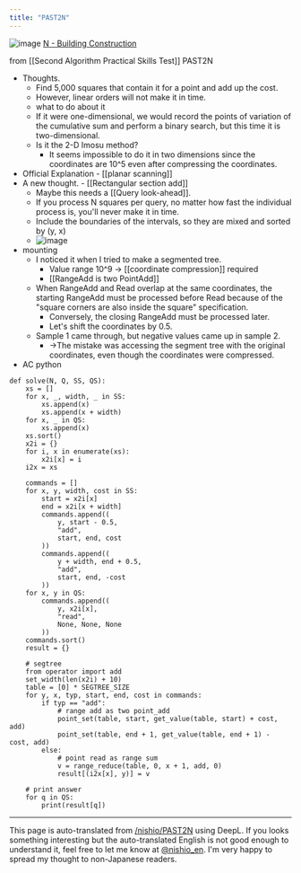 ```yaml
---
title: "PAST2N"
---
```


![image](https://gyazo.com/e061127462d65fbc91305c7902b100a7/thumb/1000)
[N - Building Construction](https://atcoder.jp/contests/past202004-open/tasks/past202004_n)

from  [[Second Algorithm Practical Skills Test]]
PAST2N
- Thoughts.
    - Find 5,000 squares that contain it for a point and add up the cost.
    - However, linear orders will not make it in time.
    - what to do about it
    - If it were one-dimensional, we would record the points of variation of the cumulative sum and perform a binary search, but this time it is two-dimensional.
    - Is it the 2-D Imosu method?
        - It seems impossible to do it in two dimensions since the coordinates are 10^5 even after compressing the coordinates.
- Official Explanation
        - [[planar scanning]]
- A new thought.
        - [[Rectangular section add]]
    - Maybe this needs a [[Query look-ahead]].
    - If you process N squares per query, no matter how fast the individual process is, you'll never make it in time.
    - Include the boundaries of the intervals, so they are mixed and sorted by (y, x)
    - ![image](https://gyazo.com/2fd0b0bd0c92f206061c4b4ef25c4fec/thumb/1000)
- mounting
    - I noticed it when I tried to make a segmented tree.
        - Value range 10^9 → [[coordinate compression]] required
        - [[RangeAdd is two PointAdd]]
    - When RangeAdd and Read overlap at the same coordinates, the starting RangeAdd must be processed before Read because of the "square corners are also inside the square" specification.
        - Conversely, the closing RangeAdd must be processed later.
        - Let's shift the coordinates by 0.5.
    - Sample 1 came through, but negative values came up in sample 2.
        - →The mistake was accessing the segment tree with the original coordinates, even though the coordinates were compressed.
- AC
python

```
def solve(N, Q, SS, QS):
    xs = []
    for x, _, width, _ in SS:
        xs.append(x)
        xs.append(x + width)
    for x, _ in QS:
        xs.append(x)
    xs.sort()
    x2i = {}
    for i, x in enumerate(xs):
        x2i[x] = i
    i2x = xs

    commands = []
    for x, y, width, cost in SS:
        start = x2i[x]
        end = x2i[x + width]
        commands.append((
            y, start - 0.5,
            "add",
            start, end, cost
        ))
        commands.append((
            y + width, end + 0.5,
            "add",
            start, end, -cost
        ))
    for x, y in QS:
        commands.append((
            y, x2i[x],
            "read",
            None, None, None
        ))
    commands.sort()
    result = {}

    # segtree
    from operator import add
    set_width(len(x2i) + 10)
    table = [0] * SEGTREE_SIZE
    for y, x, typ, start, end, cost in commands:
        if typ == "add":
            # range add as two point_add
            point_set(table, start, get_value(table, start) + cost, add)
            point_set(table, end + 1, get_value(table, end + 1) - cost, add)
        else:
            # point read as range sum
            v = range_reduce(table, 0, x + 1, add, 0)
            result[(i2x[x], y)] = v

    # print answer
    for q in QS:
        print(result[q])
```



---
This page is auto-translated from [/nishio/PAST2N](https://scrapbox.io/nishio/PAST2N) using DeepL. If you looks something interesting but the auto-translated English is not good enough to understand it, feel free to let me know at [@nishio_en](https://twitter.com/nishio_en). I'm very happy to spread my thought to non-Japanese readers.
